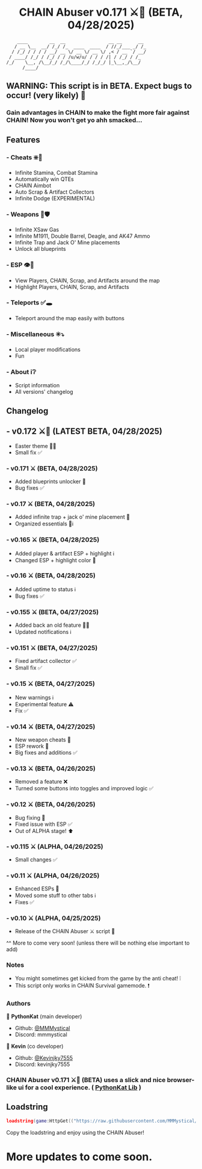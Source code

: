 <h1 align="center">CHAIN Abuser v0.171 ⚔️🐇 (BETA, 04/28/2025)</h1>

```
    ____        __  __                __ __      __ 
   / __ \__  __/ /_/ /_  ____  ____  / //_/___ _/ /_
  / /_/ / / / / __/ __ \/ __ \/ __ \/ ,< / __ `/ __/
 / ____/ /_/ / /_/ / / /u/w/u/ / / / /| / /_/ / /_  
/_/    \__, /\__/_/ /_/\____/_/ /_/_/ |_\__,_/\__/  
      /____/                                        
```

## WARNING: This script is in BETA. Expect bugs to occur! (very likely) 🔨

### Gain advantages in CHAIN to make the fight more fair against CHAIN! Now you won't get yo ahh smacked...

## Features
### - Cheats ❇️🔰
  - Infinite Stamina, Combat Stamina
  - Automatically win QTEs
  - CHAIN Aimbot
  - Auto Scrap & Artifact Collectors
  - Infinite Dodge (EXPERIMENTAL)
### - Weapons 🏹🛡️
  - Infinite XSaw Gas
  - Infinite M1911, Double Barrel, Deagle, and AK47 Ammo
  - Infinite Trap and Jack O' Mine placements
  - Unlock all blueprints
### - ESP 👁️🛑
  - View Players, CHAIN, Scrap, and Artifacts around the map
  - Highlight Players, CHAIN, Scrap, and Artifacts
### - Teleports ✅🕳️
  - Teleport around the map easily with buttons
### - Miscellaneous ✳️⤵️
  - Local player modifications
  - Fun
### - About ℹ️❔
  - Script information
  - All versions' changelog

## Changelog
## - v0.172 ⚔️🐇 (LATEST BETA, 04/28/2025)
  - Easter theme 🧺🩷
  - Small fix ✅
### - v0.171 ⚔️ (BETA, 04/28/2025)
  - Added blueprints unlocker 🏹
  - Bug fixes ✅
### - v0.17 ⚔️ (BETA, 04/28/2025)
  - Added infinite trap + jack o' mine placement 🏹
  - Organized essentials 📁ℹ️
### - v0.165 ⚔️ (BETA, 04/28/2025)
  - Added player & artifact ESP + highlight ℹ️
  - Changed ESP + highlight color 🔧
### - v0.16 ⚔️ (BETA, 04/28/2025)
  - Added uptime to status ℹ️
  - Bug fixes ✅
### - v0.155 ⚔️ (BETA, 04/27/2025)
  - Added back an old feature 🔧✅
  - Updated notifications ℹ️
### - v0.151 ⚔️ (BETA, 04/27/2025)
  - Fixed artifact collector ✅
  - Small fix ✅
### - v0.15 ⚔️ (BETA, 04/27/2025)
  - New warnings ℹ️
  - Experimental feature ⚠️
  - Fix ✅
### - v0.14 ⚔️ (BETA, 04/27/2025)
  - New weapon cheats 🏹
  - ESP rework 🔧
  - Big fixes and additions ✅
### - v0.13 ⚔️ (BETA, 04/26/2025)
  - Removed a feature ❌
  - Turned some buttons into toggles and improved logic ✅
### - v0.12 ⚔️ (BETA, 04/26/2025)
  - Bug fixing 🔧
  - Fixed issue with ESP ✅
  - Out of ALPHA stage! ⬆️
### - v0.115 ⚔️ (ALPHA, 04/26/2025)
  - Small changes ✅
### - v0.11 ⚔️ (ALPHA, 04/26/2025)
  - Enhanced ESPs 🔧
  - Moved some stuff to other tabs ℹ️
  - Fixes ✅
### - v0.10 ⚔️ (ALPHA, 04/25/2025)
  - Release of the CHAIN Abuser ⚔️ script 🔨

^^ More to come very soon! (unless there will be nothing else important to add)

### Notes
- You might sometimes get kicked from the game by the anti cheat! ❕
- This script only works in CHAIN Survival gamemode. ❗

### Authors

👤 **PythonKat** (main developer)

* Github: [@MMMystical](https://github.com/MMMystical)
* Discord: mmmystical

👤 **Kevin** (co developer)

* Github: [@Kevinjky7555](https://github.com/Kevinjky7555)
* Discord: kevinjky7555

### CHAIN Abuser v0.171 ⚔️🐇 (BETA) uses a slick and nice browser-like ui for a cool experience. ( [PythonKat Lib](https://github.com/MMMystical/PythonKat-Lib/tree/main) )

## Loadstring
```lua
loadstring(game:HttpGet(("https://raw.githubusercontent.com/MMMystical/PythonKatScripts/refs/heads/main/CHAIN%20Abuser/src.lua")))()
```

Copy the loadstring and enjoy using the CHAIN Abuser!

# More updates to come soon.
